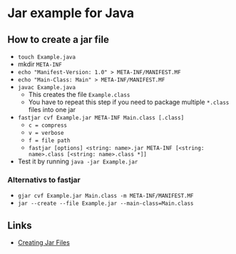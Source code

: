 # Jar example for Java

## How to create a jar file

* `touch Example.java`
* mkdir `META-INF`
* `echo "Manifest-Version: 1.0" > META-INF/MANIFEST.MF`
* `echo "Main-Class: Main" > META-INF/MANIFEST.MF`
* `javac Example.java`
  * This creates the file `Example.class`
  * You have to repeat this step if you need to package multiple `*.class` files into one jar
* `fastjar cvf Example.jar META-INF Main.class [.class]`
  * `c = compress`
  * `v = verbose`
  * `f = file path`
  * `fastjar [options] <string: name>.jar META-INF [<string: name>.class [<string: name>.class *]]`
* Test it by running `java -jar Example.jar`

### Alternativs to fastjar

* `gjar cvf Example.jar Main.class -m META-INF/MANIFEST.MF`
* `jar --create --file Example.jar --main-class=Main.class`

## Links

* [Creating Jar Files](https://math.hws.edu/eck/cs124/javanotes8/c6/s6.html#GUI1.6.4)

